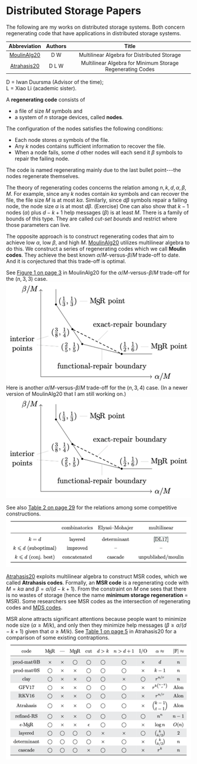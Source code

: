 
# Distributed Storage Papers

The following are my works on distributed storage systems.
Both concern regenerating code
that have applications in distributed storage systems.

| Abbreviation|Authors|Title                                                    |
|:-----------:|:-----:|:--------------------------------------------------------:|
|[MoulinAlg20]| D   W |Multilinear Algebra for Distributed Storage               |
|[Atrahasis20]| D L W |Multilinear Algebra for Minimum Storage Regenerating Codes|

D = Iwan Duursma (Advisor of the time);  
L = Xiao Li (academic sister).

A **regenerating code** consists of

* a file of size $M$ symbols and
* a system of $n$ storage devices, called **nodes**.

The configuration of the nodes satisfies the following conditions:

* Each node stores $\alpha$ symbols of the file.
* Any $k$ nodes contains sufficient information to recover the file.
* When a node fails, some $d$ other nodes will each
  send it $\beta$ symbols to repair the failing node.

The code is named regenerating mainly due to
the last bullet point---the nodes regenerate themselves.

The theory of regenerating codes concerns
the relation among $n, k, d, \alpha, \beta, M$.
For example, since any $k$ nodes contain $k\alpha$ symbols
and can recover the file, the file size $M$ is at most $k\alpha$.
Similarly, since $d\beta$ symbols repair a failing node,
the node size $\alpha$ is at most $d\beta$.
(Exercise)
One can also show that $k - 1$ nodes ($\alpha$)
plus $d - k + 1$ help messages ($\beta$) is at least $M$.
There is a family of bounds of this type.
They are called *cut-set bounds* and restrict where those parameters can live.

The opposite approach is to construct regenerating codes
that aim to achieve low $\alpha$, low $\beta$, and high $M$.
[MoulinAlg20] utilizes multilinear algebra to do this.
We construct a series of regenerating codes which we call **Moulin codes**.
They achieve the best known $\alpha/M$-versus-$\beta/M$ trade-off to date.
And it is conjectured that this trade-off is optimal.

See
[Figure 1 on page 3](https://arxiv.org/pdf/2006.08911v1.pdf#page=3)
in MoulinAlg20 for the $\alpha/M$-versus-$\beta/M$
trade-off for the $(n, 3, 3)$ case.
![The trade-off of (n, 3, 4) regenerating codes](n33alphbetaM.png)
Here is another $\alpha/M$-versus-$\beta/M$ trade-off for the $(n, 3, 4)$ case.
(In a newer version of MoulinAlg20 that I am still working on.)
![The trade-off of (n, 3, 4) regenerating codes](n33alphbetaM.png)

See also
[Table 2 on page 29](https://arxiv.org/pdf/2006.08911v1.pdf#page=29)
for the relations among some competitive constructions.
![Comparison among several ERRC codes that aim for interior points](interiorERRC.png)

[Atrahasis20] exploits multilinear algebra to construct MSR codes,
which we called **Atrahasis codes**.
Formally, an **MSR code** is a regenerating code
with $M = k\alpha$ and $\beta = \alpha/(d - k + 1)$.
From the constraint on $M$ one sees that there is no wastes of storage
(hence the name **minimum storage regeneration** = MSR).
Some researchers see MSR codes as the intersection of regenerating codes
and [MDS codes](https://en.wikipedia.org/wiki/Singleton_bound#MDS_codes).

MSR alone attracts significant attentions because people want to minimize
node size ($\alpha \geq M/k$), and only then they minimize help messages
($\beta \geq \alpha/(d - k + 1)$ given that $\alpha \geq M/k$).
See
[Table 1 on page 5](https://arxiv.org/pdf/2006.16998v1.pdf#page=5)
in Atrahasis20 for a comparison of some existing contraptions.
![The alpha--F_q trade-off of some well-known MSR codes](MSRalphaFq.png)

[MoulinAlg20]: https://arxiv.org/abs/2006.08911
[Atrahasis20]: https://arxiv.org/abs/2006.16998
